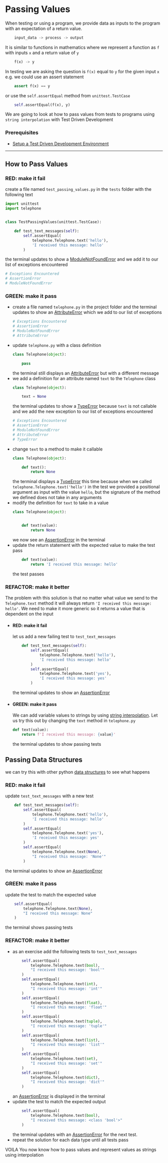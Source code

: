 # Passing Values

When testing or using a program, we provide data as inputs to the program with an expectation of a return value.
```python
    input_data -> process -> output
```

It is similar to functions in mathematics where we represent a function as `f` with inputs `x` and a return value of `y`

```python
    f(x) -> y
```

In testing we are asking the question is `f(x)` equal to `y` for the given input `x` e.g. we could use an assert statement
```python
    assert f(x) == y
```

or use the `self.assertEqual` method from `unittest.TestCase`
```python
    self.assertEqual(f(x), y)
```

We are going to look at how to pass values from tests to programs using `string interpolation` with Test Driven Development

### Prerequisites

- [Setup a Test Driven Development Environment](./TDD_SETUP.md)

---

## How to Pass Values

### RED: make it fail

create a file named `test_passing_values.py` in the `tests` folder with the following text

```python
import unittest
import telephone


class TestPassingValues(unittest.TestCase):

    def test_text_messages(self):
        self.assertEqual(
            telephone.Telephone.text('hello'),
            'I received this message: hello'
        )
```
the terminal updates to show a [ModuleNotFoundError](./MODULE_NOT_FOUND_ERROR.md) and we add it to our list of exceptions encountered
```python
# Exceptions Encountered
# AssertionError
# ModuleNotFoundError
```

### GREEN: make it pass

- create a file named `telephone.py` in the project folder and the terminal updates to show an [AttributeError](./ATTRIBUTE_ERROR.md) which we add to our list of exceptions
    ```python
    # Exceptions Encountered
    # AssertionError
    # ModuleNotFoundError
    # AttributeError
    ```
- update `telephone.py` with a class definition
    ```python
    class Telephone(object):

        pass
    ```
    the terminal still displays an [AttributeError](./ATTRIBUTE_ERROR.md) but with a different message
- we add a definition for an attribute named `text` to the `Telephone` class
    ```python
    class Telephone(object):

        text = None
    ```
    the terminal updates to show a [TypeError](./TYPE_ERROR.md) because `text` is not callable and we add the new exception to our list of exceptions encountered
    ```python
    # Exceptions Encountered
    # AssertionError
    # ModuleNotFoundError
    # AttributeError
    # TypeError
    ```
- change `text` to a method to make it callable
    ```python
    class Telephone(object):

        def text():
            return None
    ```
    the terminal displays a [TypeError](./TYPE_ERROR.md) this time because when we called `telephone.Telephone.text('hello')` in the test we provided a positional argument as input with the value `hello`, but the signature of the method we defined does not take in any arguments
- modify the definition for `text` to take in a value
    ```python
    class Telephone(object):


        def text(value):
            return None
    ```
    we now see an [AssertionError](./ASSERTION_ERROR.md) in the terminal
- update the return statement with the expected value to make the test pass
    ```python
        def text(value):
            return 'I received this message: hello'
    ```
    the test passes

### REFACTOR: make it better

The problem with this solution is that no matter what value we send to the `Telephone.text` method it will always return `'I received this message: hello'`. We need to make it more generic so it returns a value that is dependent on the input

- #### RED: make it fail

    let us add a new failing test to `test_text_messages`

    ```python
        def test_text_messages(self):
            self.assertEqual(
                telephone.Telephone.text('hello'),
                'I received this message: hello'
            )
            self.assertEqual(
                telephone.Telephone.text('yes'),
                'I received this message: yes'
            )
    ```

    the terminal updates to show an [AssertionError](./ASSERTION_ERROR.md)

- #### GREEN: make it pass

    We can add variable values to strings by using [string interpolation](https://peps.python.org/pep-0498/). Let us try this out by changing the `text` method in `telephone.py`
    ```python
    def text(value):
        return f'I received this message: {value}'
    ```
    the terminal updates to show passing tests

## Passing Data Structures

we can try this with other python [data structures](./DATA_STRUCTURES.md) to see what happens

### RED: make it fail

update `test_text_messages` with a new test
```python
    def test_text_messages(self):
        self.assertEqual(
            telephone.Telephone.text('hello'),
            'I received this message: hello'
        )
        self.assertEqual(
            telephone.Telephone.text('yes'),
            'I received this message: yes'
        )
        self.assertEqual(
            telephone.Telephone.text(None),
            "I received this message: 'None'"
        )
```

the terminal updates to show an [AssertionError](./ASSERTION_ERROR.md)

### GREEN: make it pass

update the test to match the expected value

```python
    self.assertEqual(
        telephone.Telephone.text(None),
        "I received this message: None"
    )
```

the terminal shows passing tests

### REFACTOR: make it better

- as an exercise add the following tests to `test_text_messages`
    ```python
        self.assertEqual(
            telephone.Telephone.text(bool),
            "I received this message: 'bool'"
        )
        self.assertEqual(
            telephone.Telephone.text(int),
            "I received this message: 'int'"
        )
        self.assertEqual(
            telephone.Telephone.text(float),
            "I received this message: 'float'"
        )
        self.assertEqual(
            telephone.Telephone.text(tuple),
            "I received this message: 'tuple'"
        )
        self.assertEqual(
            telephone.Telephone.text(list),
            "I received this message: 'list'"
        )
        self.assertEqual(
            telephone.Telephone.text(set),
            "I received this message: 'set'"
        )
        self.assertEqual(
            telephone.Telephone.text(dict),
            "I received this message: 'dict'"
        )
    ```
    an [AssertionError](./ASSERTION_ERROR.md) is displayed in the terminal
- update the test to match the expected output
    ```python
        self.assertEqual(
            telephone.Telephone.text(bool),
            "I received this message: <class 'bool'>"
        )
    ```
    the terminal updates with an [AssertionError](./ASSERTION_ERROR.md) for the next test.
- repeat the solution for each data type until all tests pass

VOILA
You now know how to pass values and represent values as strings using interpolation
